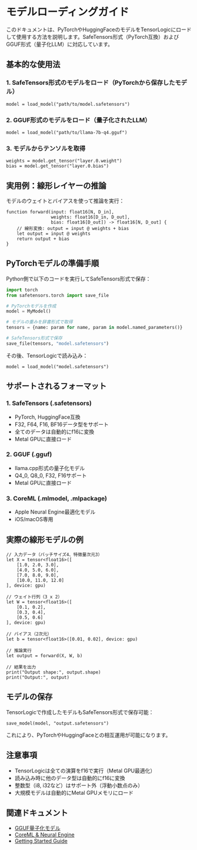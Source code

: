 # モデルローディングガイド

このドキュメントは、PyTorchやHuggingFaceのモデルをTensorLogicにロードして使用する方法を説明します。SafeTensors形式（PyTorch互換）およびGGUF形式（量子化LLM）に対応しています。

## 基本的な使用法

### 1. SafeTensors形式のモデルをロード（PyTorchから保存したモデル）

```tensorlogic
model = load_model("path/to/model.safetensors")
```

### 2. GGUF形式のモデルをロード（量子化されたLLM）

```tensorlogic
model = load_model("path/to/llama-7b-q4.gguf")
```

### 3. モデルからテンソルを取得

```tensorlogic
weights = model.get_tensor("layer.0.weight")
bias = model.get_tensor("layer.0.bias")
```

## 実用例：線形レイヤーの推論

モデルのウェイトとバイアスを使って推論を実行：

```tensorlogic
function forward(input: float16[N, D_in],
                 weights: float16[D_in, D_out],
                 bias: float16[D_out]) -> float16[N, D_out] {
    // 線形変換: output = input @ weights + bias
    let output = input @ weights
    return output + bias
}
```

## PyTorchモデルの準備手順

Python側で以下のコードを実行してSafeTensors形式で保存：

```python
import torch
from safetensors.torch import save_file

# PyTorchモデルを作成
model = MyModel()

# モデルの重みを辞書形式で取得
tensors = {name: param for name, param in model.named_parameters()}

# SafeTensors形式で保存
save_file(tensors, "model.safetensors")
```

その後、TensorLogicで読み込み：

```tensorlogic
model = load_model("model.safetensors")
```

## サポートされるフォーマット

### 1. SafeTensors (.safetensors)

- PyTorch, HuggingFace互換
- F32, F64, F16, BF16データ型をサポート
- 全てのデータは自動的にf16に変換
- Metal GPUに直接ロード

### 2. GGUF (.gguf)

- llama.cpp形式の量子化モデル
- Q4_0, Q8_0, F32, F16サポート
- Metal GPUに直接ロード

### 3. CoreML (.mlmodel, .mlpackage)

- Apple Neural Engine最適化モデル
- iOS/macOS専用

## 実際の線形モデルの例

```tensorlogic
// 入力データ（バッチサイズ4、特徴量次元3）
let X = tensor<float16>([
    [1.0, 2.0, 3.0],
    [4.0, 5.0, 6.0],
    [7.0, 8.0, 9.0],
    [10.0, 11.0, 12.0]
], device: gpu)

// ウェイト行列（3 x 2）
let W = tensor<float16>([
    [0.1, 0.2],
    [0.3, 0.4],
    [0.5, 0.6]
], device: gpu)

// バイアス（2次元）
let b = tensor<float16>([0.01, 0.02], device: gpu)

// 推論実行
let output = forward(X, W, b)

// 結果を出力
print("Output shape:", output.shape)
print("Output:", output)
```

## モデルの保存

TensorLogicで作成したモデルもSafeTensors形式で保存可能：

```tensorlogic
save_model(model, "output.safetensors")
```

これにより、PyTorchやHuggingFaceとの相互運用が可能になります。

## 注意事項

- TensorLogicは全ての演算をf16で実行（Metal GPU最適化）
- 読み込み時に他のデータ型は自動的にf16に変換
- 整数型（i8, i32など）はサポート外（浮動小数点のみ）
- 大規模モデルは自動的にMetal GPUメモリにロード

## 関連ドキュメント

- [GGUF量子化モデル](gguf_quantization.md)
- [CoreML & Neural Engine](coreml_neural_engine.md)
- [Getting Started Guide](../claudedocs/getting_started.md)
